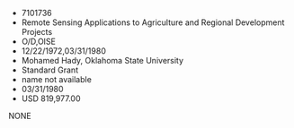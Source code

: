 * 7101736
* Remote Sensing Applications to Agriculture and Regional     Development Projects
* O/D,OISE
* 12/22/1972,03/31/1980
* Mohamed Hady, Oklahoma State University
* Standard Grant
*   name not available
* 03/31/1980
* USD 819,977.00

NONE
